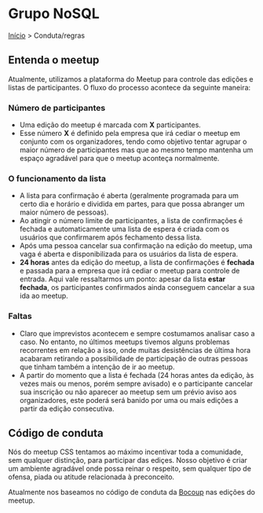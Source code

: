 Grupo NoSQL
======


[Início](../README.md) > Conduta/regras

## Entenda o meetup

Atualmente, utilizamos a plataforma do Meetup para controle das edições e listas de participantes. O fluxo do processo acontece da seguinte maneira:

### Número de participantes

* Uma edição do meetup é marcada com **X** participantes.
* Esse número **X** é definido pela empresa que irá cediar o meetup em conjunto com os organizadores, tendo como objetivo tentar agrupar o maior número de participantes mas que ao mesmo tempo mantenha um espaço agradável para que o meetup aconteça normalmente.

### O funcionamento da lista

* A lista para confirmação é aberta (geralmente programada para um certo dia e horário e dividida em partes, para que possa abranger um maior número de pessoas).
* Ao atingir o número limite de participantes, a lista de confirmações é fechada e automaticamente uma lista de espera é criada com os usuários que confirmarem após fechamento dessa lista.
* Após uma pessoa cancelar sua confirmação na edição do meetup, uma vaga é aberta e disponibilizada para os usuários da lista de espera.
* **24 horas** antes da edição do meetup, a lista de confirmações é **fechada** e passada para a empresa que irá cediar o meetup para controle de entrada. Aqui vale ressaltarmos um ponto: apesar da lista **estar fechada**, os participantes confirmados ainda conseguem cancelar a sua ida ao meetup.

### Faltas

* Claro que imprevistos acontecem e sempre costumamos analisar caso a caso. No entanto, no últimos meetups tivemos alguns problemas recorrentes em relação a isso, onde muitas desistências de última hora acabaram retirando a possibilidade de participação de outras pessoas que tinham também a intenção de ir ao meetup.
* A partir do momento que a lista é fechada (24 horas antes da edição, às vezes mais ou menos, porém sempre avisado) e o participante cancelar sua inscrição ou não aparecer ao meetup sem um prévio aviso aos organizadores, este poderá será banido por uma ou mais edições a partir da edição consecutiva.

## Código de conduta

Nós do meetup CSS tentamos ao máximo incentivar toda a comunidade, sem qualquer distinção, para participar das ediçes. Nosso objetivo é criar um ambiente agradável onde possa reinar o respeito, sem qualquer tipo de ofensa, piada ou atitude relacionada à preconceito.

Atualmente nos baseamos no código de conduta da [Bocoup](http://bocoup.com/pt-BR/comunidade/conduta/) nas edições do meetup.
